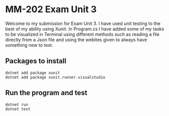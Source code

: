 # MM-202 Exam Unit 3
Welcome to my submission for Exam Unit 3. I have used unit testing to the best of my ability using Xunit. In Program.cs I have added some of my tasks to be visualized in Terminal using different methods such as reading a file directly from a Json file and using the webites given to always have something new to test.

## Packages to install
```
dotnet add package xunit
dotnet add package xunit.runner.visualstudio
```
## Run the program and test
```
dotnet run
dotnet test
```